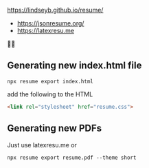 https://lindseyb.github.io/resume/

* https://jsonresume.org/
* https://latexresu.me

👩‍💻


## Generating new index.html file

```
npx resume export index.html
```

add the following to the HTML

```html
<link rel="stylesheet" href="resume.css">
```

## Generating new PDFs

Just use latexresu.me or

```
npx resume export resume.pdf --theme short
```